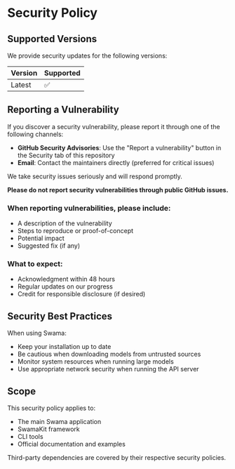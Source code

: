 # Security Policy

## Supported Versions

We provide security updates for the following versions:

| Version | Supported          |
| ------- | ------------------ |
| Latest  | :white_check_mark: |

## Reporting a Vulnerability

If you discover a security vulnerability, please report it through one of the following channels:

- **GitHub Security Advisories**: Use the "Report a vulnerability" button in the Security tab of this repository
- **Email**: Contact the maintainers directly (preferred for critical issues)

We take security issues seriously and will respond promptly.

**Please do not report security vulnerabilities through public GitHub issues.**

### When reporting vulnerabilities, please include:

- A description of the vulnerability
- Steps to reproduce or proof-of-concept
- Potential impact
- Suggested fix (if any)

### What to expect:

- Acknowledgment within 48 hours
- Regular updates on our progress
- Credit for responsible disclosure (if desired)

## Security Best Practices

When using Swama:

- Keep your installation up to date
- Be cautious when downloading models from untrusted sources
- Monitor system resources when running large models
- Use appropriate network security when running the API server

## Scope

This security policy applies to:

- The main Swama application
- SwamaKit framework
- CLI tools
- Official documentation and examples

Third-party dependencies are covered by their respective security policies.
